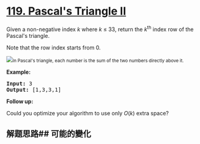 # [119. Pascal&#39;s Triangle II](https://leetcode-cn.com/problems/pascals-triangle-ii/)
Given a non-negative index _k_ where _k_ ≤ 33, return the _k_<sup>th</sup> index row of the Pascal&#39;s triangle.

Note that the row index starts from 0.

![](https://upload.wikimedia.org/wikipedia/commons/0/0d/PascalTriangleAnimated2.gif)<small>In Pascal&#39;s triangle, each number is the sum of the two numbers directly above it.</small>

**Example:**


<pre><strong>Input:</strong> 3
<strong>Output:</strong> [1,3,3,1]
</pre>

**Follow up:**

Could you optimize your algorithm to use only _O_(_k_) extra space?
## 解题思路## 可能的變化